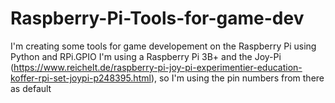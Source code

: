 # Raspberry-Pi-Tools-for-game-dev
I'm creating some tools for game developement on the Raspberry Pi using Python and RPi.GPIO
I'm using a Raspberry Pi 3B+ and the Joy-Pi (https://www.reichelt.de/raspberry-pi-joy-pi-experimentier-education-koffer-rpi-set-joypi-p248395.html), so I'm using the pin numbers from there as default
